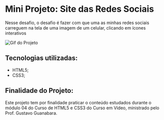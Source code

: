 # Mini Projeto: Site das Redes Sociais

Nesse desafio, o desafio é fazer com que uma as minhas redes sociais carreguem na tela de uma imagem de um celular, clicando em ícones interativos

<img src="#" alt="Gif do Projeto">

## Tecnologias utilizadas:

- HTML5;
- CSS3;

## Finalidade do Projeto:

Este projeto tem por finalidade praticar o conteúdo estudados durante o módulo 04 do Curso de HTML5 e CSS3 do Curso em Vídeo, ministrado pelo Prof. Gustavo Guanabara.
